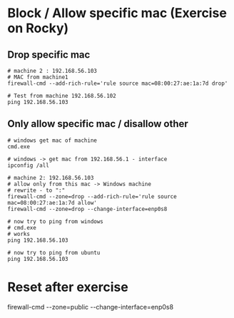 # Block / Allow specific mac (Exercise on Rocky)

## Drop specific mac 

```
# machine 2 : 192.168.56.103
# MAC from machine1 
firewall-cmd --add-rich-rule='rule source mac=08:00:27:ae:1a:7d drop'
```

```
# Test from machine 192.168.56.102
ping 192.168.56.103
```  

## Only allow specific mac / disallow other 

```
# windows get mac of machine
cmd.exe
```

```
# windows -> get mac from 192.168.56.1 - interface 
ipconfig /all 
```

```
# machine 2: 192.168.56.103
# allow only from this mac -> Windows machine
# rewrite - to ":" 
firewall-cmd --zone=drop --add-rich-rule='rule source mac=08:00:27:ae:1a:7d allow'
firewall-cmd --zone=drop --change-interface=enp0s8
```

```
# now try to ping from windows
# cmd.exe
# works 
ping 192.168.56.103 

```

```
# now try to ping from ubuntu 
ping 192.168.56.103 

```

# Reset after exercise
firewall-cmd --zone=public --change-interface=enp0s8
```
